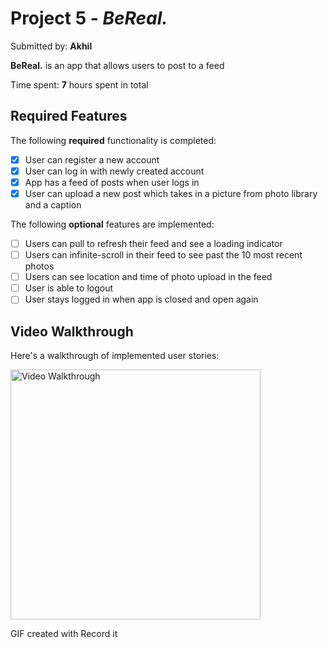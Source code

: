 # Project 5 - *BeReal.*

Submitted by: **Akhil**

**BeReal.** is an app that allows users to post to a feed

Time spent: **7** hours spent in total

## Required Features

The following **required** functionality is completed:

- [x] User can register a new account
- [x] User can log in with newly created account
- [x] App has a feed of posts when user logs in
- [x] User can upload a new post which takes in a picture from photo library and a caption	
 
The following **optional** features are implemented:

- [ ] Users can pull to refresh their feed and see a loading indicator
- [ ] Users can infinite-scroll in their feed to see past the 10 most recent photos
- [ ] Users can see location and time of photo upload in the feed	
- [ ] User is able to logout
- [ ] User stays logged in when app is closed and open again	

## Video Walkthrough

Here's a walkthrough of implemented user stories:

<img src='BeRealAssignment.gif' title='Video Walkthrough' width='400' alt='Video Walkthrough' />

<!-- Replace this with whatever GIF tool you used! -->
GIF created with Record it
